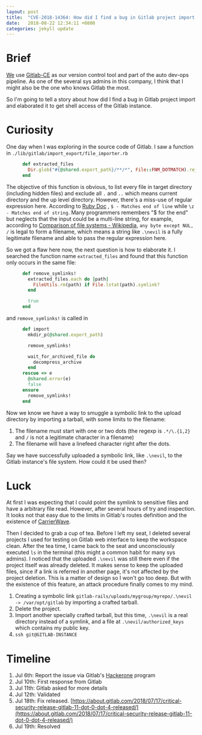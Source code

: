```yaml
---
layout: post
title:  "CVE-2018-14364: How did I find a bug in Gitlab project import and got shell access"
date:   2018-08-22 12:34:11 +0800
categories: jekyll update
---
```


# Brief

[We](https://www.chaitin.cn/) use [Gitlab-CE](https://gitlab.com/gitlab-org/gitlab-ce)
as our version control tool and part of the auto dev-ops pipeline. As one of the
several sys admins in this company, I think that I might also be the one who
knows Gitlab the most.

So I'm going to tell a story about how did I find a bug in Gitlab project import
and elaborated it to get shell access of the Gitlab instance.

# Curiosity
One day when I was exploring in the source code of Gitlab. I saw a function in
`./lib/gitlab/import_export/file_importer.rb`
``` ruby
      def extracted_files
        Dir.glob("#{@shared.export_path}/**/*", File::FNM_DOTMATCH).reject { |f| f =~ %r{.*/\.{1,2}$} }
      end
```
The objective of this function is obvious, to list every file in target
directory (including hidden files) and exclude all `.` and `..` which
means current directory and the up level directory. However, there's a
miss-use of regular expression here. According to [Ruby Doc](https://ruby-doc.org/core-2.5.0/Regexp.html)
, `$ - Matches end of line` while `\z - Matches end of string`. Many
programmers remembers "$ for the end" but neglects that the input could
be a multi-line string, for example, according to [Comparison of file systems - Wikipedia](https://en.wikipedia.org/wiki/Comparison_of_file_systems#Limits), `any byte except NUL, /` is legal
to form a filename, which means a string like `.\nevil` is a fully legitimate
filename and able to pass the regular expression here.

So we got a flaw here now, the next question is how to elaborate it. I searched
the function name `extracted_files` and found that this function only occurs in
the same file:
``` ruby
      def remove_symlinks!
        extracted_files.each do |path|
          FileUtils.rm(path) if File.lstat(path).symlink?
        end

        true
      end
```
and `remove_symlinks!` is called in
``` ruby
      def import
        mkdir_p(@shared.export_path)

        remove_symlinks!

        wait_for_archived_file do
          decompress_archive
        end
      rescue => e
        @shared.error(e)
        false
      ensure
        remove_symlinks!
      end
```
Now we know we have a way to smuggle a symbolic link to the upload directory
by importing a tarball, with some limits to the filename:
1. The filename must start with one or two dots (the regexp is `.*/\.{1,2}` and `/`
is not a legitimate character in a filename)
1. The filename will have a linefeed character right after the dots.

Say we have successfully uploaded a symbolic link, like `.\nevil`,  to the
Gitlab instance's file system. How could it be used then?

# Luck
At first I was expecting that I could point the symlink to sensitive files
and have a arbitrary file read. However, after several hours of try and
inspection. It looks not that easy due to the limits in Gitlab's routes
definition and the existence of [CarrierWave](https://github.com/carrierwaveuploader/carrierwave).

Then I decided to grab a cup of tea. Before I left my seat, I deleted
several projects I used for testing on Gitlab web interface to keep
the workspace clean. After the tea time, I came back to the seat and
unconsciously executed `ls` in the terminal (this might a common habit
for many sys admins). I noticed that the uploaded `.\nevil` was still there
even if the project itself was already deleted. It makes sense to keep
the uploaded files, since if a link is referred in another page, it's not
affected by the project deletion. This is a matter of design so I won't go
too deep. But with the existence of this feature, an attack procedure finally
comes to my mind.

1. Creating a symbolic link `gitlab-rails/uploads/mygroup/myrepo/.\nevil -> /var/opt/gitlab`
by importing a crafted tarball.
1. Delete the project.
1. Import another specially crafted tarball, but this time, `.\nevil` is a
real directory instead of a symlink, and a file at `.\nevil/authorized_keys`
which contains my public key.
1. `ssh git@GITLAB-INSTANCE`

# Timeline
1. Jul 6th: Report the issue via Gitlab's [Hackerone](https://hackerone.com/gitlab) program
1. Jul 10th: First response from Gitlab
1. Jul 11th: Gitlab asked for more details
1. Jul 12th: Validated
1. Jul 18th: Fix released. [https://about.gitlab.com/2018/07/17/critical-security-release-gitlab-11-dot-0-dot-4-released/](https://about.gitlab.com/2018/07/17/critical-security-release-gitlab-11-dot-0-dot-4-released/)
1. Jul 19th: Resolved
